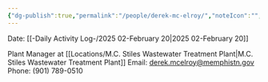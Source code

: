 ```yaml
---
{"dg-publish":true,"permalink":"/people/derek-mc-elroy/","noteIcon":"","created":"2025-02-20T13:15:53.181-06:00"}
---
```


Date: [[-Daily Activity Log-/2025 02-February 20\|2025 02-February 20]]

Plant Manager at [[Locations/M.C. Stiles Wastewater Treatment Plant\|M.C. Stiles Wastewater Treatment Plant]]
Email: derek.mcelroy@memphistn.gov
Phone: (901) 789-0510